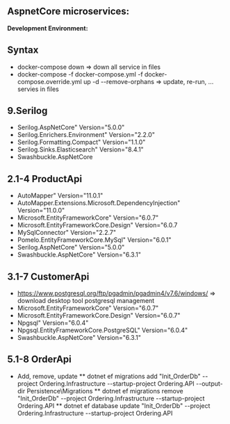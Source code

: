 ## AspnetCore microservices:
**Development Environment:**

## Syntax
* docker-compose down => down all service in files
* docker-compose -f docker-compose.yml -f docker-compose.override.yml up -d --remove-orphans => update, re-run, ... servies in files

## 9.Serilog
* Serilog.AspNetCore" Version="5.0.0"
* Serilog.Enrichers.Environment" Version="2.2.0"
* Serilog.Formatting.Compact" Version="1.1.0" 
* Serilog.Sinks.Elasticsearch" Version="8.4.1"
* Swashbuckle.AspNetCore

## 2.1-4 ProductApi
* AutoMapper" Version="11.0.1"
* AutoMapper.Extensions.Microsoft.DependencyInjection" Version="11.0.0"
* Microsoft.EntityFrameworkCore" Version="6.0.7"
* Microsoft.EntityFrameworkCore.Design" Version="6.0.7
* MySqlConnector" Version="2.2.7"
* Pomelo.EntityFrameworkCore.MySql" Version="6.0.1"
* Serilog.AspNetCore" Version="5.0.0"
* Swashbuckle.AspNetCore" Version="6.3.1"

## 3.1-7 CustomerApi
* https://www.postgresql.org/ftp/pgadmin/pgadmin4/v7.6/windows/ => download desktop tool postgresql management
* Microsoft.EntityFrameworkCore" Version="6.0.7"
* Microsoft.EntityFrameworkCore.Design" Version="6.0.7"
* Npgsql" Version="6.0.4"
* Npgsql.EntityFrameworkCore.PostgreSQL" Version="6.0.4"
* Swashbuckle.AspNetCore" Version="6.3.1"

## 5.1-8 OrderApi
* Add, remove, update
** dotnet ef migrations add "Init_OrderDb" --project Ordering.Infrastructure --startup-project Ordering.API --output-dir Persistence\Migrations
** dotnet ef migrations remove "Init_OrderDb" --project Ordering.Infrastructure --startup-project Ordering.API
** dotnet ef database update "Init_OrderDb" --project Ordering.Infrastructure --startup-project Ordering.API


